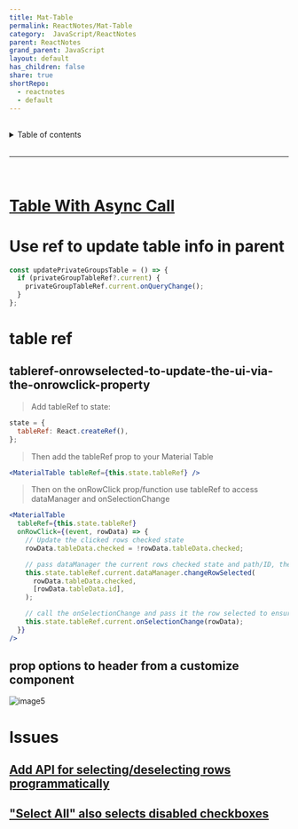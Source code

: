 ```yaml
---
title: Mat-Table
permalink: ReactNotes/Mat-Table
category:  JavaScript/ReactNotes
parent: ReactNotes
grand_parent: JavaScript
layout: default
has_children: false
share: true
shortRepo:
  - reactnotes
  - default
---
```


<br/>

<details markdown="block">                      
<summary>                      
Table of contents                      
</summary>                      
{: .text-delta }                      
1. TOC                      
{:toc}                      
</details>

<br/>

---

<br/>

# [Table With Async Call](https://github.com/14paxton/TableWithAsyncCall/tree/main)

# Use ref to update table info in parent

```jsx
const updatePrivateGroupsTable = () => {
  if (privateGroupTableRef?.current) {
    privateGroupTableRef.current.onQueryChange();
  }
};
```

# table ref

## tableref-onrowselected-to-update-the-ui-via-the-onrowclick-property

> Add tableRef to state:

```jsx
state = {
  tableRef: React.createRef(),
};
```

> Then add the tableRef prop to your Material Table

```jsx
<MaterialTable tableRef={this.state.tableRef} />
```

> Then on the onRowClick prop/function use tableRef to access dataManager and onSelectionChange

```jsx
<MaterialTable
  tableRef={this.state.tableRef}
  onRowClick={(event, rowData) => {
    // Update the clicked rows checked state
    rowData.tableData.checked = !rowData.tableData.checked;

    // pass dataManager the current rows checked state and path/ID, the path/ID needs to be an array, ex: [1]
    this.state.tableRef.current.dataManager.changeRowSelected(
      rowData.tableData.checked,
      [rowData.tableData.id],
    );

    // call the onSelectionChange and pass it the row selected to ensure it updates your selection properly for any custom onSelectionChange functions.
    this.state.tableRef.current.onSelectionChange(rowData);
  }}
/>
```

## prop options to header from a customize component

![image5](https://user-images.githubusercontent.com/26972590/188926053-d48bcf30-3a9a-4d64-8a73-24c569724eeb.png)

# Issues

## [Add API for selecting/deselecting rows programmatically](https://github.com/mbrn/material-table/issues/515)

## ["Select All" also selects disabled checkboxes](https://github.com/mbrn/material-table/issues/686)